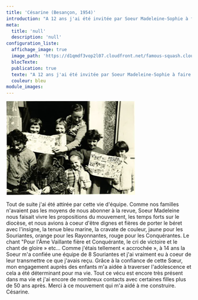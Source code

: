 ```yaml
---
title: 'Césarine (Besançon, 1954)'
introduction: "A 12 ans j'ai été invitée par Soeur Madeleine-Sophie à faire partie d'une équipe dans les Âmes Vaillantes sur la paroisse Sainte Madeleine à Besançon."
meta:
  title: 'null'
  description: 'null'
configuration_liste:
  affichage_image: true
  image_path: 'https://d1qmdf3vop2l07.cloudfront.net/famous-squash.cloudvent.net/raw/uploads/cesarine.png'
  blocTexte:
  publication: true
  texte: "A 12 ans j'ai été invitée par Soeur Madeleine-Sophie à faire partie d'une équipe dans les Âmes Vaillantes sur la Paroisse Ste Madeleine à Besançon"
  couleur: bleu
module_images:
---
```



![](/uploads/versions/cesarine---x----350-256x---.png)

Tout de suite j'ai été attirée par cette vie d'équipe. Comme nos familles n'avaient pas les moyens de nous abonner à la revue, Soeur Madeleine nous faisait vivre les propositions du mouvement, les temps forts sur le diocèse, et nous avions à coeur d'être dignes et fières de porter le béret avec l'insigne, la tenue bleu marine, la cravate de couleur, jaune pour les Souriantes, orange pour les Rayonnantes, rouge pour les Conquérantes. Le chant "Pour l'Âme Vaillante fière et Conquérante, le cri de victoire et le chant de gloire » etc… Comme j'étais tellement « accrochée », à 14 ans la Soeur m'a confiée une équipe de 8 Souriantes et j'ai vraiment eu à coeur de leur transmettre ce que j'avais reçu. Grâce à la confiance de cette Sœur, mon engagement auprès des enfants m'a aidée à traverser l'adolescence et cela a été déterminant pour ma vie. Tout ce vécu est encore très présent dans ma vie et j'ai encore de nombreux contacts avec certaines filles plus de 50 ans après. Merci à ce mouvement qui m'a aidé à me construire. Césarine.